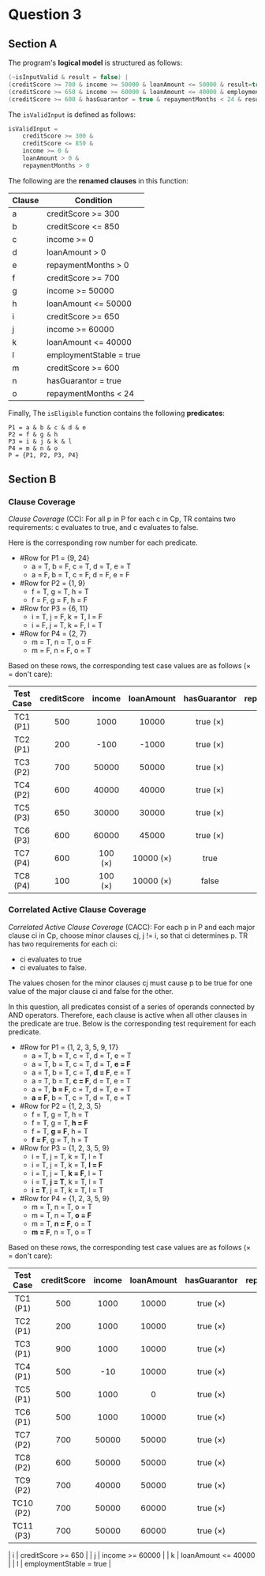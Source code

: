 # Question 3

## Section A

The program's **logical model** is structured as follows:

``` java
(~isInputValid & result = false) |
(creditScore >= 700 & income >= 50000 & loanAmount <= 50000 & result=true) |
(creditScore >= 650 & income >= 60000 & loanAmount <= 40000 & employmentStable = true & result = true) |
(creditScore >= 600 & hasGuarantor = true & repaymentMonths < 24 & result = true)
```

The `isValidInput` is defined as follows:

``` java
isValidInput =
    creditScore >= 300 &
    creditScore <= 850 &
    income >= 0 &
    loanAmount > 0 &
    repaymentMonths > 0
```

The following are the **renamed clauses** in this function:

| Clause | Condition                |
|--------|--------------------------|
| a      | creditScore >= 300       |
| b      | creditScore <= 850       |
| c      | income >= 0              |
| d      | loanAmount > 0           |
| e      | repaymentMonths > 0      |
| f      | creditScore >= 700       |
| g      | income >= 50000          |
| h      | loanAmount <= 50000      |
| i      | creditScore >= 650       |
| j      | income >= 60000          |
| k      | loanAmount <= 40000      |
| l      | employmentStable = true  |
| m      | creditScore >= 600       |
| n      | hasGuarantor = true      |
| o      | repaymentMonths < 24     |

Finally, The `isEligible` function contains the following **predicates**:

``` text
P1 = a & b & c & d & e
P2 = f & g & h
P3 = i & j & k & l
P4 = m & n & o
P = {P1, P2, P3, P4}
```

## Section B

### Clause Coverage

*Clause Coverage* (CC): For  all p in P for each c in Cp, TR contains two requirements: c evaluates to true, and c evaluates to false.

Here is the corresponding row number for each predicate.

- #Row for P1 = {9, 24}
  - a = T, b = F, c = T, d = T, e = T
  - a = F, b = T, c = F, d = F, e = F
- #Row for P2 = {1, 9}
  - f = T, g = T, h = T
  - f = F, g = F, h = F
- #Row for P3 = {6, 11}
  - i = T, j = F, k = T, l = F
  - i = F, j = T, k = F, l = T
- #Row for P4 = {2, 7}
  - m = T, n = T, o = F
  - m = F, n = F, o = T

Based on these rows, the corresponding test case values are as follows (× = don't care):

| Test Case | creditScore | income | loanAmount | hasGuarantor  | repaymentMonths  | employmentStable  |
|:---------:|:-----------:|:------:|:----------:|:-------------:|:----------------:|:-----------------:|
| TC1 (P1)  | 500         | 1000   | 10000      | true (×)      | 24               | true (×)          |
| TC2 (P1)  | 200         | -100   | -1000      | true (×)      | 0                | true (×)          |
| TC3 (P2)  | 700         | 50000  | 50000      | true (×)      | 24 (×)           | true (×)          |
| TC4 (P2)  | 600         | 40000  | 40000      | true (×)      | 24 (×)           | true (×)          |
| TC5 (P3)  | 650         | 30000  | 30000      | true (×)      | 24 (×)           | false             |
| TC6 (P3)  | 600         | 60000  | 45000      | true (×)      | 24 (×)           | true              |
| TC7 (P4)  | 600         | 100 (×)| 10000 (×)  | true          | 30               | true (×)          |
| TC8 (P4)  | 100         | 100 (×)| 10000 (×)  | false         | 12               | true (×)          |

### Correlated Active Clause Coverage

*Correlated Active Clause Coverage* (CACC): For each p in P and each major clause ci in Cp, choose minor clauses cj,  j != i, so that ci determines p.
TR has two requirements for each ci:

- ci evaluates to true
- ci evaluates to false.  

The values chosen for the minor clauses cj must cause p to be true for one value of the major clause ci and false for the other.

In this question, all predicates consist of a series of operands connected by AND operators.
Therefore, each clause is active when all other clauses in the predicate are true.
Below is the corresponding test requirement for each predicate.

- #Row for P1 = {1, 2, 3, 5, 9, 17}
  - a = T, b = T, c = T, d = T, e = T
  - a = T, b = T, c = T, d = T, **e = F**
  - a = T, b = T, c = T, **d = F**, e = T
  - a = T, b = T, **c = F**, d = T, e = T
  - a = T, **b = F**, c = T, d = T, e = T
  - **a = F**, b = T, c = T, d = T, e = T
- #Row for P2 = {1, 2, 3, 5}
  - f = T, g = T, h = T
  - f = T, g = T, **h = F**
  - f = T, **g = F**, h = T
  - **f = F**, g = T, h = T
- #Row for P3 = {1, 2, 3, 5, 9}
  - i = T, j = T, k = T, l = T
  - i = T, j = T, k = T, **l = F**
  - i = T, j = T, **k = F**, l = T
  - i = T, **j = T**, k = T, l = T
  - **i = T**, j = T, k = T, l = T
- #Row for P4 = {1, 2, 3, 5, 9}
  - m = T, n = T, o = T
  - m = T, n = T, **o = F**
  - m = T, **n = F**, o = T
  - **m = F**, n = T, o = T

Based on these rows, the corresponding test case values are as follows (× = don't care):

| Test Case | creditScore | income | loanAmount | hasGuarantor  | repaymentMonths  | employmentStable  |
|:---------:|:-----------:|:------:|:----------:|:-------------:|:----------------:|:-----------------:|
| TC1 (P1)  | 500         | 1000   | 10000      | true (×)      | 24               | true (×)          |
| TC2 (P1)  | 200         | 1000   | 10000      | true (×)      | 24               | true (×)          |
| TC3 (P1)  | 900         | 1000   | 10000      | true (×)      | 24               | true (×)          |
| TC4 (P1)  | 500         | -10    | 10000      | true (×)      | 24               | true (×)          |
| TC5 (P1)  | 500         | 1000   | 0          | true (×)      | 24               | true (×)          |
| TC6 (P1)  | 500         | 1000   | 10000      | true (×)      | 0                | true (×)          |
| TC7 (P2)  | 700         | 50000  | 50000      | true (×)      | 24 (×)           | true (×)          |
| TC8 (P2)  | 600         | 50000  | 50000      | true (×)      | 24 (×)           | true (×)          |
| TC9 (P2)  | 700         | 40000  | 50000      | true (×)      | 24 (×)           | true (×)          |
| TC10 (P2) | 700         | 50000  | 60000      | true (×)      | 24 (×)           | true (×)          |
| TC11 (P3) | 700         | 50000  | 60000      | true (×)      | 24 (×)           | true (×)          |

| i      | creditScore >= 650       |
| j      | income >= 60000          |
| k      | loanAmount <= 40000      |
| l      | employmentStable = true  |

